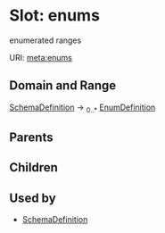 
# Slot: enums


enumerated ranges

URI: [meta:enums](https://w3id.org/biolink/biolinkml/meta/enums)


## Domain and Range

[SchemaDefinition](SchemaDefinition.md) ->  <sub>0..*</sub> [EnumDefinition](EnumDefinition.md)

## Parents


## Children


## Used by

 * [SchemaDefinition](SchemaDefinition.md)
